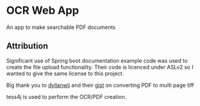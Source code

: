 # OCR Web App

An app to make searchable PDF documents

## Attribution

Significant use of Spring boot documentation example code was used to create the file upload functionality.
Their code is licenced under ASLv2 so I wanted to give the same license to this project. 

Big thank you to [dyllanwli](https://gist.github.com/dyllanwli) and their [gist](https://gist.github.com/dyllanwli/58fe0db862c823ebfc2fde1f8678d14c) on converting PDF to multi page tiff

tess4j is used to perform the OCR/PDF creation.
